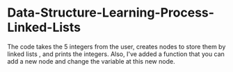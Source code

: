 # Data-Structure-Learning-Process-Linked-Lists
The code takes the 5 integers from the user, creates nodes to store them by linked lists , and prints the integers.
Also, I've added a function that you can add a new node and change the variable at this new node.
